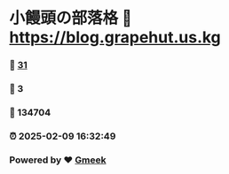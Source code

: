 # 小饅頭の部落格 :link: https://blog.grapehut.us.kg 
### :page_facing_up: [31](https://blog.grapehut.us.kg/tag.html) 
### :speech_balloon: 3 
### :hibiscus: 134704 
### :alarm_clock: 2025-02-09 16:32:49 
### Powered by :heart: [Gmeek](https://github.com/Meekdai/Gmeek)
